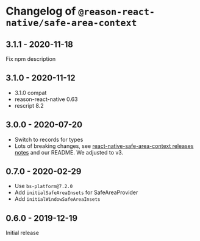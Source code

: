# Changelog of `@reason-react-native/safe-area-context`

## 3.1.1 - 2020-11-18

Fix npm description

## 3.1.0 - 2020-11-12

- 3.1.0 compat
- reason-react-native 0.63
- rescript 8.2

## 3.0.0 - 2020-07-20

- Switch to records for types
- Lots of breaking changes, see
  [react-native-safe-area-context releases notes](https://github.com/th3rdwave/react-native-safe-area-context/releases)
  and our README. We adjusted to v3.

## 0.7.0 - 2020-02-29

- Use `bs-platform@7.2.0`
- Add `initialSafeAreaInsets` for SafeAreaProvider
- Add `initialWindowSafeAreaInsets`

## 0.6.0 - 2019-12-19

Initial release
